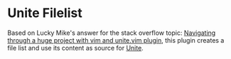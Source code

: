 # Unite Filelist

Based on Lucky Mike's answer for the stack overflow topic: [Navigating through a huge project
with vim and unite.vim plugin](http://stackoverflow.com/a/25171430/4542656), this plugin creates
a file list and use its content as source for [Unite](https://github.com/Shougo/unite.vim).
